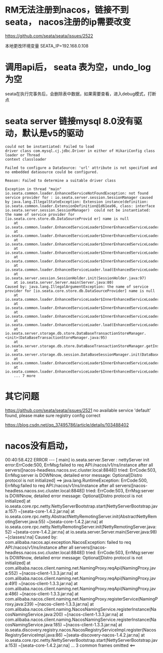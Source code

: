 # RM无法注册到nacos，链接不到seata， nacos注册的ip需要改变

https://github.com/seata/seata/issues/2522

本地更改环境变量 SEATA_IP=192.168.0.108

# 调用api后， seata 表为空，undo_log为空
seata在执行完事务后，会删除表中数据，如果需要查看，进入debug模式，打断点

# seata server 链接mysql 8.0没有驱动，默认是v5的驱动
```
could not be instantiated: Failed to load 
driver class com.mysql.cj.jdbc.Driver in either of HikariConfig class loader or Thread 
context classloader

Failed to configure a DataSource: 'url' attribute is not specified and no embedded datasource could be configured.

Reason: Failed to determine a suitable driver class
```

```
Exception in thread "main" io.seata.common.loader.EnhancedServiceNotFoundException: not found service provider for : io.seata.server.session.SessionManager caused by java.lang.IllegalStateException: Extension instance(definition: io.seata.common.loader.ExtensionDefinition@1d61ea96, class: interface io.seata.server.session.SessionManager)  could not be instantiated: the name of service provider for [io.seata.core.store.db.DataSourceProvid er] name is null
	at io.seata.common.loader.EnhancedServiceLoader$InnerEnhancedServiceLoader.createNewExtension(EnhancedServiceLoader.java:399)
	at io.seata.common.loader.EnhancedServiceLoader$InnerEnhancedServiceLoader.getExtensionInstance(EnhancedServiceLoader.java:388)
	at io.seata.common.loader.EnhancedServiceLoader$InnerEnhancedServiceLoader.loadExtension(EnhancedServiceLoader.java:356)
	at io.seata.common.loader.EnhancedServiceLoader$InnerEnhancedServiceLoader.load(EnhancedServiceLoader.java:245)
	at io.seata.common.loader.EnhancedServiceLoader$InnerEnhancedServiceLoader.access$200(EnhancedServiceLoader.java:190)
	at io.seata.common.loader.EnhancedServiceLoader.load(EnhancedServiceLoader.java:82)
	at io.seata.server.session.SessionHolder.init(SessionHolder.java:97)
	at io.seata.server.Server.main(Server.java:80)
Caused by: java.lang.IllegalArgumentException: the name of service provider for [io.seata.core.store.db.DataSourceProvider] name is null
	at io.seata.common.loader.EnhancedServiceLoader$InnerEnhancedServiceLoader.loadExtension(EnhancedServiceLoader.java:351)
	at io.seata.common.loader.EnhancedServiceLoader$InnerEnhancedServiceLoader.load(EnhancedServiceLoader.java:245)
	at io.seata.common.loader.EnhancedServiceLoader$InnerEnhancedServiceLoader.access$200(EnhancedServiceLoader.java:190)
	at io.seata.common.loader.EnhancedServiceLoader.load(EnhancedServiceLoader.java:82)
	at io.seata.server.storage.db.store.DataBaseTransactionStoreManager.<init>(DataBaseTransactionStoreManager.java:95)
	at io.seata.server.storage.db.store.DataBaseTransactionStoreManager.getInstance(DataBaseTransactionStoreManager.java:81)
	at io.seata.server.storage.db.session.DataBaseSessionManager.init(DataBaseSessionManager.java:77)
	at io.seata.common.loader.EnhancedServiceLoader$InnerEnhancedServiceLoader.initInstance(EnhancedServiceLoader.java:564)
	at io.seata.common.loader.EnhancedServiceLoader$InnerEnhancedServiceLoader.createNewExtension(EnhancedServiceLoader.java:395)
	... 7 more
```

# 其它问题
https://github.com/seata/seata/issues/2521
no available service 'default' found, please make sure registry config correct

https://blog.csdn.net/qq_37495786/article/details/103488402

# nacos没有启动，
00:40:58.422 ERROR --- [                     main] io.seata.server.Server                   : nettyServer init error:ErrCode:500, ErrMsg:failed to req API:/nacos/v1/ns/instance after all servers([nacos-headless.nacos.svc.cluster.local:8848]) tried: ErrCode:503, ErrMsg:server is DOWNnow, detailed error message: Optional[Distro protocol is not initialized]
==>
java.lang.RuntimeException: ErrCode:500, ErrMsg:failed to req API:/nacos/v1/ns/instance after all servers([nacos-headless.nacos.svc.cluster.local:8848]) tried: ErrCode:503, ErrMsg:server is DOWNnow, detailed error message: Optional[Distro protocol is not initialized]
	at io.seata.core.rpc.netty.NettyServerBootstrap.start(NettyServerBootstrap.java:157) ~[seata-core-1.4.2.jar:na]
	at io.seata.core.rpc.netty.AbstractNettyRemotingServer.init(AbstractNettyRemotingServer.java:55) ~[seata-core-1.4.2.jar:na]
	at io.seata.core.rpc.netty.NettyRemotingServer.init(NettyRemotingServer.java:52) ~[seata-core-1.4.2.jar:na]
	at io.seata.server.Server.main(Server.java:98) ~[classes/:na]
Caused by: com.alibaba.nacos.api.exception.NacosException: failed to req API:/nacos/v1/ns/instance after all servers([nacos-headless.nacos.svc.cluster.local:8848]) tried: ErrCode:503, ErrMsg:server is DOWNnow, detailed error message: Optional[Distro protocol is not initialized]
	at com.alibaba.nacos.client.naming.net.NamingProxy.reqApi(NamingProxy.java:552) ~[nacos-client-1.3.3.jar:na]
	at com.alibaba.nacos.client.naming.net.NamingProxy.reqApi(NamingProxy.java:491) ~[nacos-client-1.3.3.jar:na]
	at com.alibaba.nacos.client.naming.net.NamingProxy.reqApi(NamingProxy.java:486) ~[nacos-client-1.3.3.jar:na]
	at com.alibaba.nacos.client.naming.net.NamingProxy.registerService(NamingProxy.java:239) ~[nacos-client-1.3.3.jar:na]
	at com.alibaba.nacos.client.naming.NacosNamingService.registerInstance(NacosNamingService.java:200) ~[nacos-client-1.3.3.jar:na]
	at com.alibaba.nacos.client.naming.NacosNamingService.registerInstance(NacosNamingService.java:185) ~[nacos-client-1.3.3.jar:na]
	at io.seata.discovery.registry.nacos.NacosRegistryServiceImpl.register(NacosRegistryServiceImpl.java:86) ~[seata-discovery-nacos-1.4.2.jar:na]
	at io.seata.core.rpc.netty.NettyServerBootstrap.start(NettyServerBootstrap.java:153) ~[seata-core-1.4.2.jar:na]
	... 3 common frames omitted
<==

